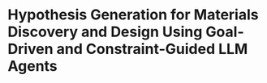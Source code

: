 # Hypothesis Generation for Materials Discovery and Design Using Goal-Driven and Constraint-Guided LLM Agents
